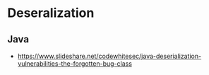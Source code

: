 # Deseralization

## Java

- https://www.slideshare.net/codewhitesec/java-deserialization-vulnerabilities-the-forgotten-bug-class
